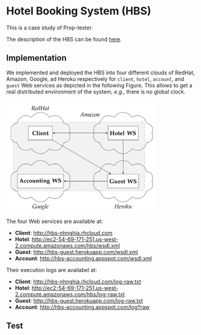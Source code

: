 
# Hotel Booking System (HBS)


This is a case study of Prop-tester.

The description of the HBS can be found [here](https://github.com/nhnghia/prop-tester/blob/master/casestudy/hbs/description.md).

## Implementation

We implemented and deployed the HBS into four different clouds of RedHat, Amazon, Google, ad Heroku respectively for `client`, `hotel`, `account`, and `guest` Web services as depicted in the following Figure.
This allows to get a real distributed environment of the system, *e.g.*, there is no global clock.

<img src="https://github.com/nhnghia/prop-tester/raw/master/casestudy/hbs/figs/implementation.png" width="400px"/>

The four Web services are available at:

-  **Client**: http://hbs-nhnghia.rhcloud.com
-  **Hotel**: http://ec2-54-69-171-251.us-west-2.compute.amazonaws.com/hbs/wsdl.xml
-  **Guest**: http://hbs-guest.herokuapp.com/wsdl.xml
-  **Account**: http://hbs-accounting.appspot.com/wsdl.xml

Their execution logs are availabel at: 

-  **Client**: http://hbs-nhnghia.rhcloud.com/log-raw.txt
-  **Hotel**: http://ec2-54-69-171-251.us-west-2.compute.amazonaws.com/hbs/log-raw.txt
-  **Guest**: http://hbs-guest.herokuapp.com/log-raw.txt
-  **Account**: http://hbs-accounting.appspot.com/log?raw

## Test

